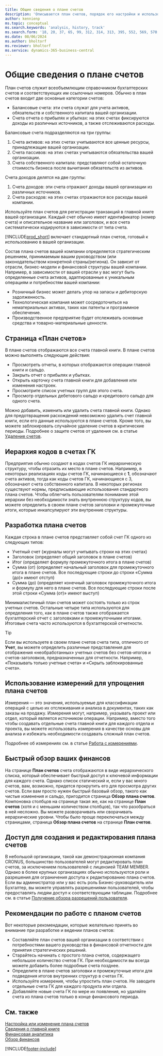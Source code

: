 ```yaml
---
title: Общие сведения о плане счетов
description: 'Описывается план счетов, порядок его настройки и использования.'
author: kennienp
ms.topic: conceptual
ms.search.keywords: 'analysis, history, track'
ms.search.form: '18, 20, 37, 65, 99, 312, 314, 313, 395, 552, 569, 570, 634, 790, 791, 1158'
ms.date: 08/06/2024
ms.author: bholtorf
ms.reviewer: bholtorf
ms.service: dynamics-365-business-central
---
```


# Общие сведения о плане счетов

План счетов служит всеобъемлющим справочником бухгалтерских счетов и соответствующих им ссылочных номеров. Обычно в план счетов входит две основные категории счетов:

- Балансовые счета: эти счета служат для учета активов, обязательств и собственного капитала вашей организации.
- Счета отчета о прибылях и убытках: на этих счетах фиксируются доходы из различных источников, а также отслеживаются расходы.

Балансовые счета подразделяются на три группы:

1. Счета активов: на этих счетах учитываются все ценные ресурсы, принадлежащие вашей организации.
1. Счета пассивов: на этих счетах учитываются обязательства вашей организации.
1. Счета собственного капитала: представляют собой остаточную стоимость бизнеса после вычитания обязательств из активов.

Счета доходов делятся на две группы:

1. Счета доходов: эти счета отражают доходы вашей организации из различных источников.
1. Счета расходов: на этих счетах отражаются все расходы вашей компании.

Используйте план счетов для регистрации транзакций в главной книге вашей организации. Каждый счет обычно имеет идентификатор (номер счета) и описательное название или заголовок, и все счета систематически кодируются в зависимости от типа счета.

[!INCLUDE[prod_short](includes/prod_short.md)] включает стандартный план счетов, готовый к использованию в вашей организации.

Состав плана счетов вашей компании определяется стратегическим решением, принимаемым вашим руководством (или законодательством конкретной страны/региона). Он зависит от отрасли, бизнес-модели и финансовой структуры вашей компании. Например, в зависимости от вашей отрасли у вас могут быть определенные счета активов, адаптированные к уникальным операциям и потребностям вашей компании:

* Розничный бизнес может делать упор на запасы и дебиторскую задолженность.
* Технологическая компания может сосредоточиться на нематериальных активах, таких как патенты и программное обеспечение.
* Производственное предприятие будет отслеживать основные средства и товарно-материальные ценности.

## Страница «План счетов»

В плане счетов отображаются все счета главной книги. В плане счетов можно выполнять следующие действия:  

* Просмотреть отчеты, в которых отображаются операции главной книги и сальдо.  
* Закрыть отчет о прибылях и убытках.  
* Открыть карточку счета главной книги для добавления или изменения настроек.  
* Просмотрите список учетных групп для этого счета.
* Просмотр отдельных дебетового сальдо и кредитового сальдо для одного счета.

Можно добавить, изменить или удалить счета главной книги. Однако для предотвращения расхождений невозможно удалить счет главной книги, если его данные используются в плане счетов. Кроме того, вы можете заблокировать случайное удаление счетов в критические периоды. Подробнее о защите счетов от удаления см. в статье [Удаление счетов](finance-setup-chart-accounts.md#delete-accounts).  

## Иерархия кодов в счетах ГК

Предприятия обычно создают в кодах счетов ГК иерархическую структуру, чтобы отразить их место в плане счетов. Например, в некоторых реализациях коды счетов ГК, начинающиеся с **1**, обозначают счета активов, тогда как коды счетов ГК, начинающиеся с 3, обозначают счета собственного капитала. В некоторых регионах существуют нормы, предписывающие использования стандартного плана счетов. Чтобы облегчить пользователям понимание этой иерархии без необходимости знать внутреннюю структуру кодов, вы можете определить в своем плане счетов заголовки и промежуточные итоги, которые инкапсулируют эти внутренние структуры.

## Разработка плана счетов

Каждая строка в плане счетов представляет собой счет ГК одного из следующих типов:

* Учетный счет (журналы могут учитывать строки на этих счетах)
* Заголовок (определяет общий заголовок в плане счетов)
* Итог (определяет формулу промежуточного итога в плане счетов)
* Сумма (от) (определяет начальный заголовок для промежуточного итога в плане счетов. Все последующие строки до строки «Сумма (до)» имеют отступ)
* Сумма (до) (определяет конечный заголовок промежуточного итога и формулу для него в плане счетов. Все последующие строки после этой строки «Сумма (от)» имеют выступ)

Минималистичный план счетов может состоять только из строк учетных счетов. Остальные четыре типа используются для определения того, как в плане счетов также отображается бухгалтерский отчет с заголовками и промежуточными итогами. Итоговые счета часто используются в бухгалтерской отчетности.

> [!TIP]
> Если вы используете в своем плане счетов счета типа, отличного от **Учет**, вы можете определить различные представления для отображения «необработанных» учетных счетов без счетов-итогов и счетов-заголовков, предназначенных для отчетности. Например, «Показывать только учетные счета» и «Скрыть заблокированные счета».

## Использование измерений для упрощения плана счетов

Измерения — это значения, используемые для классификации операций с целью их отслеживания и анализа в документах, таких как заказы на продажу. Измерения могут, например, указывать проект или отдел, который является источником операции. Например, вместо того чтобы создавать отдельные счета главной книги для каждого отдела и проекта, вы можете использовать измерения в качестве основы для анализа и избежать необходимости создавать сложный план счетов.

Подробнее об измерениях см. в статье [Работа с измерениями](finance-dimensions.md).

## Быстрый обзор ваших финансов

На странице **План счетов** счета отображаются в виде иерархического списка, который обеспечивает быстрый доступ к ключевой информации для каждого счета. Однако список статический и, если у вас много счетов, вам, возможно, придется прокрутить его для просмотра других счетов. Если вам просто нужен быстрый базовый обзор, такого как чистые изменения и сальдо, пригодится страница **Обзор плана счетов**. Компоновка столбцов на странице такая же, как на странице **План счетов** (хотя и с меньшим количеством столбцов), так что разобраться в ней несложно. Вы можете разворачивать или сворачивать иерархические уровни. Чтобы было проще переключаться между страницами, страница **Обзор плана счетов** на странице **План счетов**.

## Доступ для создания и редактирования плана счетов

В небольшой организации, такой как демонстрационная компания CRONUS, большинство пользователей могут редактировать план счетов, за исключением пользователей с лицензией TEAM MEMBER. Однако в более крупных организациях обычно используются роли и разрешения для ограничения доступа к редактированию плана счетов. Если вы администратор или у вас есть роль Бизнес-руководитель или Бухгалтер, вы можете управлять разрешениями пользователей, чтобы предоставлять людям доступ к соответствующим таблицам. Подробнее см. в статье [Получение обзора разрешений пользователя](ui-define-granular-permissions.md#get-an-overview-of-a-users-permissions).  


<!-- ## Standard chart of accounts in different regions
Uncomment when we have more examples added to our localization documentation

Some regions have defined standards for the chart of accounts structure you should use in your company. 

Here are some examples of such standards that have been implemented in localized versions of [!INCLUDE[prod_short](includes/prod_short.md)]:

* [Standard chart of accounts in Denmark](localfunctionality/denmark/how-to-set-up-standard-coa.md)
-->

## Рекомендации по работе с планом счетов

Вот некоторые рекомендации, которые желательно принять во внимание при разработке и ведении планов счетов:

* Составляйте план счетов вашей организации в соответствии с потребностями вашего руководства в финансовой отчетности для принятия стратегических решений.
* Старайтесь начинать с простого плана счетов, содержащего небольшое количество счетов ГК. При необходимости вы всегда можете добавить более подробные счета позднее.
* Определите в плане счетов заголовки и промежуточные итоги для подведения итогов внутренних структур в счетах ГК.
* Используйте измерения, чтобы упростить план счетов. Не заводите отдельные счета ГК для каждого продукта или отдела.
* Добавляйте новые счета ГК по мере их появления, но удаляйте счета из плана счетов только в конце финансового периода.

## См. также

[Настройка или изменение плана счетов](finance-setup-chart-accounts.md)    
[Сведения о главной книге](finance-general-ledger.md)  
[Финансовая аналитика](bi.md)    
[Обзор финансов](finance.md)    

[!INCLUDE[footer-include](includes/footer-banner.md)]
